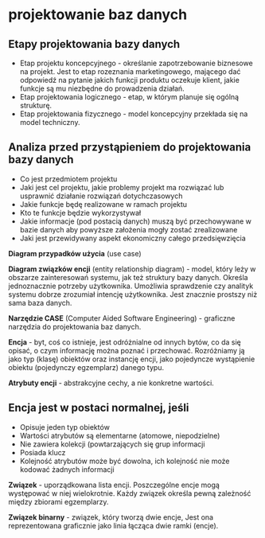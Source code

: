 # projektowanie baz danych

## Etapy projektowania bazy danych

- Etap projektu koncepcyjnego - określanie zapotrzebowanie biznesowe na projekt. Jest to etap rozeznania marketingowego, mającego dać odpowiedź na pytanie jakich funkcji produktu oczekuje klient, jakie funkcje są mu niezbędne do prowadzenia działań.
- Etap projektowania logicznego - etap, w którym planuje się ogólną strukturę.
- Etap projektowania fizycznego - model koncepcyjny przekłada się na model techniczny.

## Analiza przed przystąpieniem do projektowania bazy danych

- Co jest przedmiotem projektu
- Jaki jest cel projektu, jakie problemy projekt ma rozwiązać lub usprawnić działanie rozwiązań dotychczasowych
- Jakie funkcje będę realizowane w ramach projektu
- Kto te funkcje będzie wykorzystywał
- Jakie informacje (pod postacią danych) muszą być przechowywane w bazie danych aby powyższe założenia mogły zostać zrealizowane
- Jaki jest przewidywany aspekt ekonomiczny całego przedsięwzięcia

**Diagram przypadków użycia** (use case)

**Diagram związków encji** (entity relationship diagram) - model, który leży w obszarze zainteresowań systemu, jak też struktury bazy danych. Określa jednoznacznie potrzeby użytkownika. Umożliwia sprawdzenie czy analityk systemu dobrze zrozumiał intencję użytkownika. Jest znacznie prostszy niż sama baza danych.

**Narzędzie CASE** (Computer Aided Software Engineering) - graficzne narzędzia do projektowania baz danych.

**Encja** - byt, coś co istnieje, jest odróżnialne od innych bytów, co da się opisać, o czym informację można poznać i przechować. Rozróżniamy ją jako typ (klasę) obiektów oraz instancję encji, jako pojedyncze wystąpienie obiektu (pojedynczy egzemplarz) danego typu.

**Atrybuty encji** - abstrakcyjne cechy, a nie konkretne wartości.

## Encja jest w postaci normalnej, jeśli

- Opisuje jeden typ obiektów
- Wartości atrybutów są elementarne (atomowe, niepodzielne)
- Nie zawiera kolekcji (powtarzających się grup informacji
- Posiada klucz
- Kolejność atrybutów może być dowolna, ich kolejność nie może kodować żadnych informacji

**Związek** - uporządkowana lista encji. Poszczególne encje mogą występować w niej wielokrotnie. Każdy związek określa pewną zależność między zbiorami egzemplarzy.

**Związek binarny** - związek, który tworzą dwie encje, Jest ona reprezentowana graficznie jako linia łącząca dwie ramki (encje).
